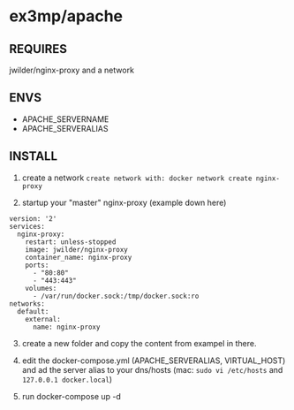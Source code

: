 # ex3mp/apache
## REQUIRES
jwilder/nginx-proxy and a network

## ENVS
- APACHE_SERVERNAME
- APACHE_SERVERALIAS

## INSTALL
1. create a network `create network with: docker network create nginx-proxy`

2. startup your "master" nginx-proxy (example down here)
```
version: '2'
services:
  nginx-proxy:
    restart: unless-stopped
    image: jwilder/nginx-proxy
    container_name: nginx-proxy
    ports:
      - "80:80"
      - "443:443"
    volumes:
      - /var/run/docker.sock:/tmp/docker.sock:ro
networks:
  default:
    external:
      name: nginx-proxy
```

3. create a new folder and copy the content from exampel in there.

4. edit the docker-compose.yml (APACHE_SERVERALIAS, VIRTUAL_HOST) and ad the server alias to your dns/hosts (mac: `sudo vi /etc/hosts` and `127.0.0.1 docker.local`)

5. run docker-compose up -d

